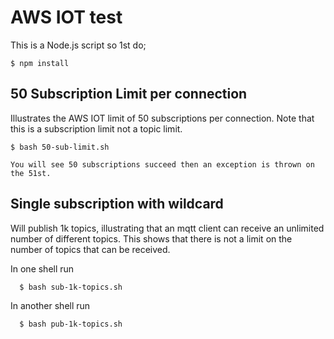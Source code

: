 
# AWS IOT test

This is a Node.js script so 1st do;

    $ npm install

## 50 Subscription Limit per connection

Illustrates the AWS IOT limit of 50 subscriptions per connection. Note that this is a subscription limit not a topic limit.

    $ bash 50-sub-limit.sh

    You will see 50 subscriptions succeed then an exception is thrown on the 51st.

## Single subscription with wildcard

Will publish 1k topics, illustrating that an mqtt client can receive an unlimited number of different topics. This shows that there is not a limit on the number of topics that can be received.

  In one shell run

      $ bash sub-1k-topics.sh

  In another shell run

      $ bash pub-1k-topics.sh
